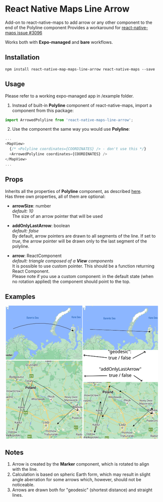 # React Native Maps Line Arrow

Add-on to react-native-maps to add arrow or any other component to the end of the Polyline component
Provides a workaround for [react-native-maps issue #3096](https://github.com/react-native-maps/react-native-maps/issues/3096)

Works both with **Expo-managed** and **bare** workflows.

## Installation

```
npm install react-native-map-maps-line-arrow react-native-maps --save
```

## Usage
Please refer to a working expo-managed app in /example folder.

1. Instead of built-in **Polyline** component of react-native-maps, import a component from this package:
```js
import ArrowedPolyline from 'react-native-maps-line-arrow';
```
2. Use the component the same way you would use **Polyline**:
```js
...
<MapView>
  {/* <Polyline coordinates={COORDINATES} /> - don't use this */}
  <ArrowedPolyline coordinates={COORDINATES} />
</MapView>
...
```

## Props
Inherits all the properties of **Polyline** component, as described [here](https://github.com/react-native-maps/react-native-maps/blob/master/docs/polyline.md).<br />
Has three own properties, all of them are optional:

 - **arrowSize**: number<br />
_default: 10_<br />
The size of an arrow pointer that will be used<br />

 - **addOnlyLastArrow**: boolean<br />
_default: false_<br />
By default, arrow pointers are drawn to all segments of the line. If set to _true_, the arrow pointer will be drawn only to the last segment of the polyline.<br />

 - **arrow**: ReactComponent<br />
_default: triangle composed of a **View** components_<br />
It is possible to use custom pointer. This should be a function returning React Component.<br />
Please note if you use a custom component: in the default state (when no rotation applied) the component should point to the top.

## Examples
![examples](./example/assets/examples.png)
## Notes
1. Arrow is created by the **Marker** component, which is rotated to align with the line.
2. Calculation is based on spheric Earth form, which may result in slight angle aberration for some arrows which, however, should not be noticeable.
3. Arrows are drawn both for "geodesic" (shortest distance) and straight lines.